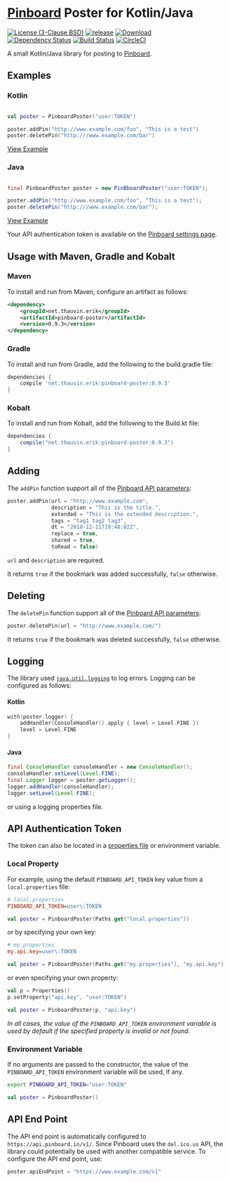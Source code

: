 # [Pinboard](https://pinboard.in) Poster for Kotlin/Java

[![License (3-Clause BSD)](https://img.shields.io/badge/license-BSD%203--Clause-blue.svg?style=flat-square)](http://opensource.org/licenses/BSD-3-Clause) [![release](http://github-release-version.herokuapp.com/github/ethauvin/pinboard-poster/release.svg?style=flat)](https://github.com/ethauvin/pinboard-poster/releases/latest) [![Download](https://api.bintray.com/packages/ethauvin/maven/pinboard-poster/images/download.svg)](https://bintray.com/ethauvin/maven/pinboard-poster/_latestVersion)  
[![Dependency Status](https://beta.gemnasium.com/badges/github.com/ethauvin/pinboard-poster.svg)](https://beta.gemnasium.com/projects/github.com/ethauvin/pinboard-poster) [![Build Status](https://travis-ci.org/ethauvin/pinboard-poster.svg?branch=master)](https://travis-ci.org/ethauvin/pinboard-poster) [![CircleCI](https://circleci.com/gh/ethauvin/pinboard-poster/tree/master.svg?style=shield)](https://circleci.com/gh/ethauvin/pinboard-poster/tree/master)

A small Kotlin/Java library for posting to [Pinboard](https://pinboard.in).

## Examples

### Kotlin

```kotlin

val poster = PinboardPoster("user:TOKEN")

poster.addPin("http://www.example.com/foo", "This is a test")
poster.deletePin("http:///www.example.com/bar")

```
[View Example](https://github.com/ethauvin/pinboard-poster/blob/master/src/main/kotlin/net/thauvin/erik/pinboard/PinboardPoster.kt#L232)

### Java
```java

final PinboardPoster poster = new PinBboardPoster("user:TOKEN");

poster.addPin("http://www.example.com/foo", "This is a test");
poster.deletePin("http:///www.example.com/bar");
```
[View Example](https://github.com/ethauvin/pinboard-poster/blob/master/src/main/java/net/thauvin/erik/pinboard/JavaExample.java#L40)

Your API authentication token is available on the [Pinboard settings page](https://pinboard.in/settings/password).

## Usage with Maven, Gradle and Kobalt

### Maven

To install and run from Maven, configure an artifact as follows:

```xml
<dependency>
    <groupId>net.thauvin.erik</groupId>
    <artifactId>pinboard-poster</artifactId>
    <version>0.9.3</version>
</dependency>
```

### Gradle

To install and run from Gradle, add the following to the build.gradle file:

```gradle
dependencies {
    compile 'net.thauvin.erik:pinboard-poster:0.9.3'
}
```

### Kobalt

To install and run from Kobalt, add the following to the Build.kt file:

```gradle
dependencies {
    compile("net.thauvin.erik:pinboard-poster:0.9.3")
}
```

## Adding

The `addPin` function support all of the [Pinboard API parameters](https://pinboard.in/api/#posts_add):

```kotlin
poster.addPin(url = "http://www.example.com",
              description = "This is the title.",
              extended = "This is the extended description.",
              tags = "tag1 tag2 tag3",
              dt = "2010-12-11T19:48:02Z",
              replace = true,
              shared = true,
              toRead = false)
```

`url` and `description` are required.

It returns `true` if the bookmark was added successfully, `false` otherwise.

## Deleting

The `deletePin` function support all of the [Pinboard API parameters](https://pinboard.in/api/#posts_delete):

```kotlin
poster.deletePin(url = "http://www.example.com/")
```

It returns `true` if the bookmark was deleted successfully, `false` otherwise.

## Logging

The library used [`java.util.logging`](https://docs.oracle.com/javase/8/docs/api/java/util/logging/package-summary.html) to log errors. Logging can be configured as follows:

#### Kotlin
```kotlin
with(poster.logger) {
    addHandler(ConsoleHandler().apply { level = Level.FINE })
    level = Level.FINE
}
```
#### Java
```java
final ConsoleHandler consoleHandler = new ConsoleHandler();
consoleHandler.setLevel(Level.FINE);
final Logger logger = poster.getLogger();
logger.addHandler(consoleHandler);
logger.setLevel(Level.FINE);
```

or using a logging properties file.

## API Authentication Token

The token can also be located in a [properties file](https://en.wikipedia.org/wiki/.properties) or environment variable.

### Local Property

For example, using the default `PINBOARD_API_TOKEN` key value from a `local.properties` file:

```ini
# local.properties
PINBOARD_API_TOKEN=user\:TOKEN
```

```kotlin
val poster = PinboardPoster(Paths.get("local.properties"))
```

or by specifying your own key:

```ini
# my.properties
my.api.key=user\:TOKEN
```

```kotlin
val poster = PinboardPoster(Paths.get("my.properties"), "my.api.key")
```

or even specifying your own property:

```kotlin
val p = Properties()
p.setProperty("api.key", "user:TOKEN")

val poster = PinboardPoster(p, "api.key")
```

_In all cases, the value of the `PINBOARD_API_TOKEN` environment variable is used by default if the specified property is invalid or not found._

### Environment Variable

If no arguments are passed to the constructor, the value of the `PINBOARD_API_TOKEN` environment variable will be used, if any.

```sh
export PINBOARD_API_TOKEN="user:TOKEN"
```

```kotlin
val poster = PinboardPoster()
```

## API End Point

The API end point is automatically configured to `https://api.pinboard.in/v1/`. Since Pinboard uses the `del.ico.us` API, the library could potentially be used with another compatible service. To configure the API end point, use:

```kotlin
poster.apiEndPoint = "https://www.example.com/v1"
```